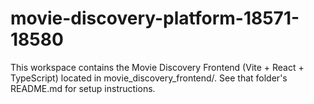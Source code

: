 # movie-discovery-platform-18571-18580

This workspace contains the Movie Discovery Frontend (Vite + React + TypeScript) located in movie_discovery_frontend/. See that folder's README.md for setup instructions.
